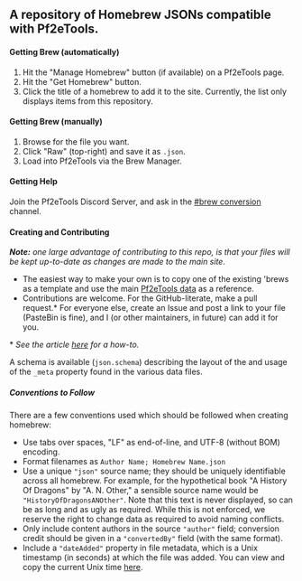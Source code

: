 ## A repository of Homebrew JSONs compatible with Pf2eTools.
#### Getting Brew (automatically)
1. Hit the "Manage Homebrew" button (if available) on a Pf2eTools page.
2. Hit the "Get Homebrew" button.
3. Click the title of a homebrew to add it to the site. Currently, the list only displays items from this repository.
#### Getting Brew (manually)
1. Browse for the file you want.
2. Click "Raw" (top-right) and save it as `.json`.
3. Load into Pf2eTools via the Brew Manager.
#### Getting Help
Join the Pf2eTools Discord Server, and ask in the [#brew conversion](https://discord.gg/BjphcQGfJY) channel.
#### Creating and Contributing

_**Note:** one large advantage of contributing to this repo, is that your files will be kept up-to-date as changes are made to the main site._

- The easiest way to make your own is to copy one of the existing 'brews as a template and use the main [Pf2eTools data](https://github.com/Pf2eTools/Pf2eTools.github.io/tree/master/data) as a reference.
- Contributions are welcome. For the GitHub-literate, make a pull request.* For everyone else, create an Issue and post a link to your file (PasteBin is fine), and I (or other maintainers, in future) can add it for you.

\* _See the article [here](https://help.github.com/articles/creating-a-pull-request-from-a-fork/) for a how-to._

A schema is available (`json.schema`) describing the layout of the and usage of the `_meta` property found in the various data files.

##### Conventions to Follow

There are a few conventions used which should be followed when creating homebrew:
 - Use tabs over spaces, "LF" as end-of-line, and UTF-8 (without BOM) encoding.
 - Format filenames as `Author Name; Homebrew Name.json`
 - Use a unique `"json"` source name; they should be uniquely identifiable across all homebrew. For example, for the hypothetical book "A History Of Dragons" by "A. N. Other," a sensible source name would be `"HistoryOfDragonsANOther"`. Note that this text is never displayed, so can be as long and as ugly as required. While this is not enforced, we reserve the right to change data as required to avoid naming conflicts.
 - Only include content authors in the source `"author"` field; conversion credit should be given in a `"convertedBy"` field (with the same format).
 - Include a `"dateAdded"` property in file metadata, which is a Unix timestamp (in seconds) at which the file was added. You can view and copy the current Unix time [here](https://www.epochconverter.com/).
